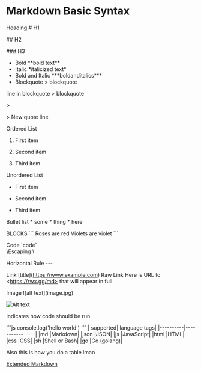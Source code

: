 # Markdown Basic Syntax

Heading	 \# H1

\## H2

\### H3
         
         
*  Bold	    \*\*bold text**
*  Italic	  \*italicized text*
*  Bold and Italic \**\*boldanditalics\***
*  Blockquote	\> blockquote

line in blockquote  \> blockquote

\>
                   
\> New quote line

Ordered List  
1. First item
              
2. Second item
              
3. Third item
              
Unordered List	

- First item
                
-  Second item
               
-  Third item
                
                
 Bullet list      * some
                  * thing
                  * here 
                  
                  
  BLOCKS                   \`\`\`
                            Roses are red
                            Violets are violet
                            \`\`\`
                
Code	           \`code`\
\\Escaping          \

Horizontal Rule	   ---

Link	  \[title](https://www.example.com)
Raw Link  Here is URL to \<https://rwx.gg/md> that will appear in full.

Image	\!\[alt text](image.jpg)

![Alt text](relative/path/to/img.jpg?raw=true "Title")

Indicates how code should be run   

\`\`\`js
                                    console.log('hello world')
                                  \`\`\`
 | supported| language tags|
 |----------|----------------|
|md	|Markdown|
|json	|JSON|
|js	|JavaScript|
|html	|HTML|
|css	|CSS|
|sh	|Shell or Bash|
|go	|Go (golang)|

Also this is how you do a table lmao

[Extended Markdown](https://github.com/Lethalz/LethalZet/tree/main/202108152304)
              
              
  
